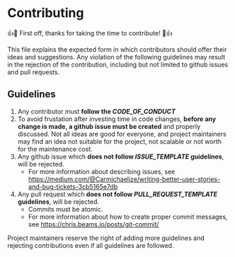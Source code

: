# Contributing

:+1::tada: First off, thanks for taking the time to contribute! :tada::+1:

This file explains the expected form in which contributors should offer their ideas and suggestions. Any violation of the following guidelines may result in the rejection of the contribution, including but not limited to github issues and pull requests.

## Guidelines

1. Any contributor must **follow the *CODE_OF_CONDUCT***
2. To avoid frustation after investing time in code changes, **before any change is made, a github issue must be created** and properly discussed. Not all ideas are good for everyone, and project maintainers may find an idea not suitable for the project, not scalable or not worth for the maintenance cost.
3. Any github issue which **does not follow *ISSUE_TEMPLATE* guidelines**, will be rejected.
   - For more information about describing issues, see https://medium.com/@Carmichaelize/writing-better-user-stories-and-bug-tickets-3cb5165e7db
4. Any pull request which **does not follow *PULL_REQUEST_TEMPLATE* guidelines**, will be rejected.
   - Commits must be atomic.
   - For more information about how to create proper commit messages, see https://chris.beams.io/posts/git-commit/

Project maintainers reserve the right of adding more guidelines and rejecting contributions even if all guidelines are followed.
